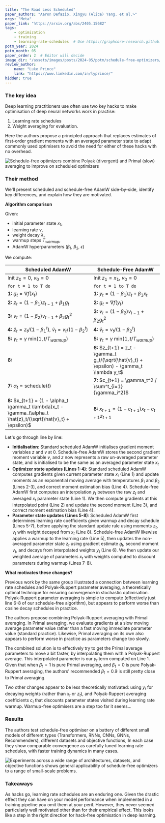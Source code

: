 ```yaml
---
title: "The Road Less Scheduled"
paper_authors: "Aaron Defazio, Xingyu (Alice) Yang, et al.>"
orgs: "Meta"
paper_link: "https://arxiv.org/abs/2405.15682"
tags:
    - optimization
    - training
    - learning-rate-schedules  # Use https://graphcore-research.github.io/tags/ as reference
potm_year: 2024
potm_month: 05
paper_order: 2  # Editor will decide
image_dir: "/assets/images/posts/2024-05/potm/schedule-free-optimizers/"
review_author:
    name: "Luke Prince"
    link: "https://www.linkedin.com/in/lyprince/"
hidden: true
---
```


### The key idea

Deep learning practitioners use often use two key hacks to make optimisation of deep neural networks work in practise:

1. Learning rate schedules
2. Weight averaging for evaluation.

Here the authors propose a principled approach that replaces estimates of first-order gradient moments with an averaged parameter state to adapt commonly used optimisers to avoid the need for either of these hacks with no overhead.

<img src="{{ page.image_dir | append: 'FIG-Polyak-vs-Primal.png' | relative_url }}" alt="Schedule-free optimizers combine Polyak (divergent) and Primal (slow) averaging to improve on scheduled optimizers">

### Their method

We'll present scheduled and schedule-free AdamW side-by-side, identify key differences, and explain how they are motivated.

**Algorithm comparison** 

Given:
* initial parameter state $x_1$,
* learning rate $\gamma$, 
* weight decay $\lambda$, 
* warmup steps $T_{warmup}$, 
* AdamW hyperparameters ($\beta_1$, $\beta_2$, $\epsilon$)

We compute:

| Scheduled AdamW                                                                                                  | Schedule-Free AdamW                                                                        |
| ---------------------------------------------------------------------------------------------------------------- | ------------------------------------------------------------------------------------------ |
| Init $z_0 = 0$, $v_0 = 0$                                                                                        | Init $z_1 = x_1$, $v_0 = 0$                                                                |
| $\texttt{for t = 1 to T do}$                                                                                     | $\texttt{for t = 1 to T do}$                                                               |
| **1:** $g_t = \nabla f(x_t)$                                                                                     | **1:** $y_t = (1 - \beta_1)z_t + \beta_1x_t$                                               |
| **2:** $z_t = (1 - \beta_1)z_{t-1} + \beta_1g_t$                                                                 | **2:** $g_t = \nabla f(y_t)$                                                               |
| **3:** $v_t = (1 - \beta_2) v_{t-1} + \beta_2g_t^2$                                                              | **3:** $v_t = (1 - \beta_2) v_{t-1} + \beta_2g_t^2$                                        |
| **4:** $\hat{z}_t = z_t/(1 - \beta_1^t)$, $\hat{v}_t = v_t/(1 - \beta_2^t)$                                      | **4:** $\hat{v}_t = v_t/(1 - \beta_2^t)$                                                   |
| **5:** $\gamma_t = \gamma \:\textrm{min}(1, t/T_{warmup})$                                                       | **5:** $\gamma_t = \gamma \:\textrm{min}(1, t/T_{warmup})$                                 |
| **6:**                                                                                                           | **6:** $z_{t+1} = z_t - \gamma_t g_t/(\sqrt{\hat{v}_t} + \epsilon) - \gamma_t \lambda y_t$ |
| **7:** $\alpha_t = \textrm{schedule}(t)$                                                                         | **7:** $c_{t+1} = \gamma_t^2 / \sum^t_{i=1}{\gamma_i^2}$                                   |
| **8:** $x_{t+1} = (1 - \alpha_t \gamma_t \lambda)x_t - \gamma_t\alpha_t \hat{z}_t/(\sqrt{\hat{v}_t} + \epsilon)$ | **8:** $x_{t+1} = (1 - c_{t+1})x_t - c_{t+1}z_{t+1}$                                       |

Let's go through line by line:
* **Initialisation**: Standard scheduled AdamW initialises gradient moment variables $z$ and $v$ at $0$. Schedule-free AdamW stores the second gradient moment variable $v$, and $z$ now represents a raw un-averaged parameter state, and is initialised to be the same as an averaged parameter state $x_t$
* **Optimizer state updates (Lines 1-4)**: Standard scheduled AdamW computes gradients given current parameter state $x_t$ (Line 1) and update moments as an exponential moving average with temperatures $\beta_1$ and $\beta_2$ (Lines 2-3), and correct moment estimation bias (Line 4). Schedule-free AdamW  first computes an interpolation $y_t$ between the raw $z_t$ and averaged $x_t$ parameter state (Line 1). We then compute gradients at this interpolated point (Line 2) and update the second moment (Line 3), and correct moment estimation bias (Line 4).
* **Parameter state updates (Lines 5-8)**: Scheduled AdamW first determines learning rate coefficients given warmup and decay schedule (Lines 5-7), before applying the standard update rule using moments $z_t$, $v_t$  with weight decayed from $x_t$ (Line 8). Schedule-free AdamW likewise applies a warmup to the learning rate (Line 5), then updates the non-averaged parameter state $z_t$ using gradient estimate $g_t$, second moment $v_t$, and decays from interpolated weights $y_t$ (Line 6). We then update our weighted average of parameters $x_t$ with weights computed to discount parameters during warmup (Lines 7-8).

**What motivates these changes?**

Previous work by the same group illustrated a connection between learning rate schedules and Polyak-Ruppert parameter averaging, a theoretically optimal technique for ensuring convergence in stochastic optimisation. Polyak-Ruppert parameter averaging is simple to compute (effectively just line 6-8 of our schedule-free algorithm), but appears to perform worse than cosine decay schedules in practice.

The authors propose combining Polyak-Ruppert averaging with Primal averaging. In Primal averaging, we evaluate gradients at a slow moving average parameter value rather than a fast moving immediate parameter value (standard practice). Likewise, Primal averaging on its own also appears to perform worse in practice as parameters change too slowly.

The combined solution is to effectively try to get the Primal average parameters to move a bit faster, by interpolating them with a Polyak-Ruppert average. This interpolated parameter is our $y_t$ term computed on Line 1. Given that when $\beta_1=1$ is pure Primal averaging, and $\beta_1=0$ is pure Polyak-Ruppert averaging, the authors' recommended $\beta_1=0.9$ is still pretty close to Primal averaging.

Two other changes appear to be less theoretically motivated: using $y_t$ for decaying weights (rather than $x_t$ or $z_t$), and Polyak-Ruppert averaging coefficients $c_t$ that discounts parameter states visited during learning rate warmup. Warmup-free optimisers are a step too far it seems... 


### Results

The authors test schedule-free optimiser on a battery of different small models of different types (Transformers, RNNs, CNNs, GNNs, Recommenders), different datasets and objective functions, In each case they show comparable convergence as carefully tuned learning rate schedules, with faster training dynamics in many cases.

<img src="{{ page.image_dir | append: 'FIG-Results.png' | relative_url }}" alt="Experiments across a wide range of architectures, datasets, and objective functions shows general applicability of schedule-free optimizers to a range of small-scale problems.">

### Takeaways

As hacks go, learning rate schedules are an enduring one. Given the drastic effect they can have on your model performance when implemented in a training pipeline you omit them at your peril. However, they never seemed particularly well motivated other than for their empirical effect. This looks like a step in the right direction for hack-free optimisation in deep learning.
